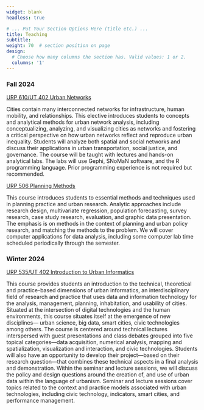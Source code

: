 ```yaml
---
widget: blank
headless: true

# ... Put Your Section Options Here (title etc.) ...
title: Teaching
subtitle:
weight: 70  # section position on page
design:
  # Choose how many columns the section has. Valid values: 1 or 2.
  columns: '1'
---
```


### Fall 2024

[URP 610/UT 402 Urban Networks](https://taubmancollege.umich.edu/course/urp610-urban-networks-section-3-fall-2024/)

Cities contain many interconnected networks for infrastructure, human mobility, and relationships. This elective introduces students to concepts and analytical methods for urban network analysis, including conceptualizing, analyzing, and visualizing cities as networks and fostering a critical perspective on how urban networks reflect and reproduce urban inequality. Students will analyze both spatial and social networks and discuss their applications in urban transportation, social justice, and governance. The course will be taught with lectures and hands-on analytical labs. The labs will use Gephi, SNoMaN software, and the R programming language. Prior programming experience is not required but recommended.

[URP 506 Planning Methods](https://taubmancollege.umich.edu/course/urp506-planning-methods-section-1-fall-2024/)

This course introduces students to essential methods and techniques used in planning practice and urban research. Analytic approaches include research design, multivariate regression, population forecasting, survey research, case study research, evaluation, and graphic data presentation. The emphasis is on methods in the context of planning and urban policy research, and matching the methods to the problem. We will cover computer applications for data analysis, including some computer lab time scheduled periodically through the semester.

### Winter 2024

[URP 535/UT 402 Introduction to Urban Informatics](https://taubmancollege.umich.edu/course/urp535-introduction-to-urban-informatics-section-1-winter-2024/)

This course provides students an introduction to the technical, theoretical and practice-based dimensions of urban informatics, an interdisciplinary field of research and practice that uses data and information technology for the analysis, management, planning, inhabitation, and usability of cities. Situated at the intersection of digital technologies and the human environments, this course situates itself at the emergence of new disciplines— urban science, big data, smart cities, civic technologies among others. The course is centered around technical lectures interspersed with guest presentations and class debates grouped into five topical categories—data acquisition, numerical analysis, mapping and spatialization, visualization and interaction, and civic technologies. Students will also have an opportunity to develop their project—based on their research question—that combines these technical aspects in a final analysis and demonstration. Within the seminar and lecture sessions, we will discuss the policy and design questions around the creation of, and use of urban data within the language of urbanism. Seminar and lecture sessions cover topics related to the context and practice models associated with urban technologies, including civic technology, indicators, smart cities, and performance management.




